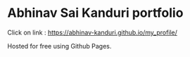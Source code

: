 # Abhinav Sai Kanduri portfolio

Click on link : https://abhinav-kanduri.github.io/my_profile/

Hosted for free using Github Pages.


